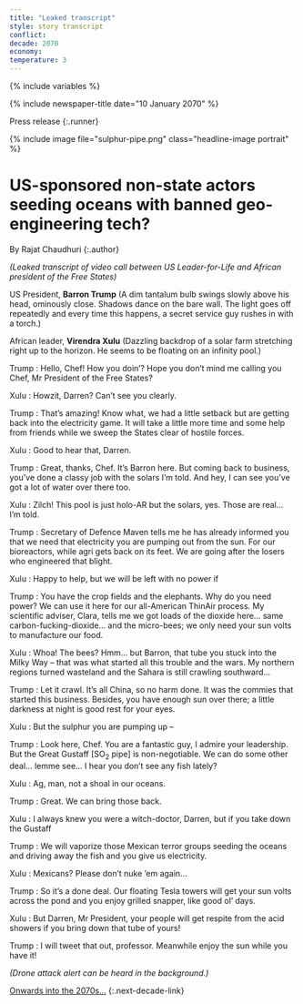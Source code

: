 ```yaml
---
title: "Leaked transcript"
style: story transcript
conflict: 
decade: 2070
economy: 
temperature: 3
---
```


{% include variables %}

{% include newspaper-title date="10 January 2070" %}

Press release
{:.runner}

{% include image file="sulphur-pipe.png" class="headline-image portrait" %}

# US-sponsored non-state actors seeding oceans with banned geo-engineering tech?

By Rajat Chaudhuri
{:.author}

*(Leaked transcript of video call between US Leader-for-Life and African president of the Free States)*

US President, **Barron Trump** (A dim tantalum bulb swings slowly above his head, ominously close. Shadows dance on the bare wall. The light goes off repeatedly and every time this happens, a secret service guy rushes in with a torch.)

African leader, **Virendra Xulu** (Dazzling backdrop of a solar farm stretching right up to the horizon. He seems to be floating on an infinity pool.)

Trump
: Hello, Chef! How you doin’? Hope you don’t mind me calling you Chef, Mr President of the Free States?

Xulu
: Howzit, Darren? Can’t see you clearly.

Trump
: That’s amazing! Know what, we had a little setback but are getting back into the electricity game. It will take a little more time and some help from friends while we sweep the States clear of hostile forces.

Xulu
: Good to hear that, Darren.

Trump
: Great, thanks, Chef. It’s Barron here. But coming back to business, you’ve done a classy job with the solars I’m told. And hey, I can see you’ve got a lot of water over there too.

Xulu
: Zilch! This pool is just holo-AR but the solars, yes. Those are real… I’m told.

Trump
: Secretary of Defence Maven tells me he has already informed you that we need that electricity you are pumping out from the sun. For our bioreactors, while agri gets back on its feet. We are going after the losers who engineered that blight.

Xulu
: Happy to help, but we will be left with no power if

Trump
: You have the crop fields and the elephants. Why do you need power? We can use it here for our all-American ThinAir process. My scientific adviser, Clara, tells me we got loads of the dioxide here… same carbon-fucking-dioxide… and the micro-bees; we only need your sun volts to manufacture our food.

Xulu
: Whoa! The bees? Hmm… but Barron, that tube you stuck into the Milky Way – that was what started all this trouble and the wars. My northern regions turned wasteland and the Sahara is still crawling southward…

Trump
: Let it crawl. It’s all China, so no harm done. It was the commies that started this business. Besides, you have enough sun over there; a little darkness at night is good rest for your eyes.

Xulu
: But the sulphur you are pumping up –

Trump
: Look here, Chef. You are a fantastic guy, I admire your leadership. But the Great Gustaff [SO<sub>2</sub> pipe] is non-negotiable. We can do some other deal… lemme see… I hear you don’t see any fish lately?

Xulu
: Ag, man, not a shoal in our oceans.

Trump
: Great. We can bring those back.

Xulu
: I always knew you were a witch-doctor, Darren, but if you take down the Gustaff

Trump
: We will vaporize those Mexican terror groups seeding the oceans and driving away the fish and you give us electricity.

Xulu
: Mexicans? Please don’t nuke ’em again…

Trump
: So it’s a done deal. Our floating Tesla towers will get your sun volts across the pond and you enjoy grilled snapper, like good ol’ days.

Xulu
: But Darren, Mr President, your people will get respite from the acid showers if you bring down that tube of yours!

Trump
: I will tweet that out, professor. Meanwhile enjoy the sun while you have it!

*(Drone attack alert can be heard in the background.)*

[Onwards into the 2070s…](chapter_post-war-devastation.html)
{:.next-decade-link}
